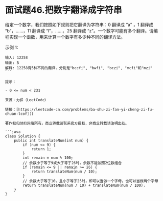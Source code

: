 # 面试题46.把数字翻译成字符串
给定一个数字，我们按照如下规则把它翻译为字符串：0 翻译成 “a” ，1 翻译成 “b”，……，11 翻译成 “l”，……，25 翻译成 “z”。一个数字可能有多个翻译。请编程实现一个函数，用来计算一个数字有多少种不同的翻译方法。

示例 1:

```
输入: 12258
输出: 5
解释: 12258有5种不同的翻译，分别是"bccfi", "bwfi", "bczi", "mcfi"和"mzi"
``` 

提示：

- 0 <= num < 231

来源：力扣（LeetCode）

链接：[https://leetcode-cn.com/problems/ba-shu-zi-fan-yi-cheng-zi-fu-chuan-lcof]()

著作权归领扣网络所有。商业转载请联系官方授权，非商业转载请注明出处。

```java
class Solution {
    public int translateNum(int num) {
        if (num <= 9) {
            return 1;
        }
        int remain = num % 100;
        // 余数小于等于9或大于等于26时，余数不能按照2位数组合
        if (remain <= 9 || remain >= 26) {
            return translateNum(num / 10);
        }
        // 余数大于等于10，且小于等于25时，即可以当做一个字母，也可以当做两个字母
        return translateNum(num / 10) + translateNum(num / 100);
    }
}
```